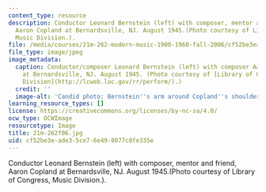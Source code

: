 ```yaml
---
content_type: resource
description: Conductor Leonard Bernstein (left) with composer, mentor and friend,
  Aaron Copland at Bernardsville, NJ. August 1945.(Photo courtesy of Library of Congress,
  Music Division.).
file: /media/courses/21m-262-modern-music-1900-1960-fall-2006/cf52be3eade35ce76e498077c8fe335e_21m-262f06.jpg
file_type: image/jpeg
image_metadata:
  caption: Conductor/composer Leonard Bernstein (left) with composer Aaron Copland
    at Bernardsville, NJ. August 1945. (Photo courtesy of [Library of Congress, Music
    Division](http://lcweb.loc.gov/rr/perform/).)
  credit: ''
  image-alt: 'Candid photo: Bernstein''s arm around Copland''s shoulder; Copland singing.'
learning_resource_types: []
license: https://creativecommons.org/licenses/by-nc-sa/4.0/
ocw_type: OCWImage
resourcetype: Image
title: 21m-262f06.jpg
uid: cf52be3e-ade3-5ce7-6e49-8077c8fe335e
---
```

Conductor Leonard Bernstein (left) with composer, mentor and friend, Aaron Copland at Bernardsville, NJ. August 1945.(Photo courtesy of Library of Congress, Music Division.).